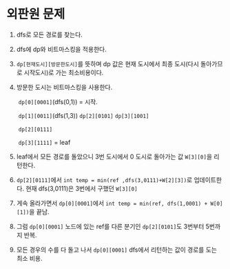 # 외판원 문제



1. dfs로 모든 경로를 찾는다.

2. dfs에 dp와 비트마스킹을 적용한다.

3. `dp[현재도시][방문한도시]`를 뜻하며 dp 값은 현재 도시에서 최종 도시(다시 돌아가므로 시작도시)로 가는 최소비용이다.

4. 방문한 도시는 비트마스킹을 사용한다.

   ​														`dp[0][0001]`(dfs(0,1)) = 시작.

   ​								`dp[1][0011]`(dfs(1,3)) 		`dp[2][0101]` 	`dp[3][1001]`

   ​						`dp[2][0111]`

   ​					`dp[3][1111]` = leaf

5. leaf에서 모든 경로를 돌았으니 3번 도시에서 0 도시로 돌아가는 값 `W[3][0]`을 리턴한다.

6. `dp[2][0111]`에서 `int temp = min(ref ,dfs(3,0111)+W[2][3])`로 업데이트한다. 현재 dfs(3,0111)은 3번에서 구했던 `W[3][0]`

7. 게속 올라가면서 `dp[0][0001]`에서 `int temp = min(ref, dfs(1,0001) + W[0][1])`을 끝남.

8. 그럼 `dp[0][0001]` 노드에 있는 ref를 다른 분기인 `dp[2][0101]`도 3번부터 5번까지 반복.

9. 모든 경우의 수를 다 돌고 나서 `dp[0][0001]` dfs에서 리턴하는 값이 경로를 도는 최소 비용.

